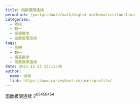 ```yaml
---
title: 函数极限连续
permalink: /postgraduate/math/higher-mathematics/function
categories: 
  - 考研
  - 数一
  - 高等数学
  - 函数极限连续
tags: 
  - 考研
  - 数一
  - 高等数学
  - 函数极限连续
date: 2021-12-23 13:11:06
author: 
  name: 诚城
  link: https://www.carveybunt.cn/user/profile/
---
```

函数极限连续
$2^{65456454}$

